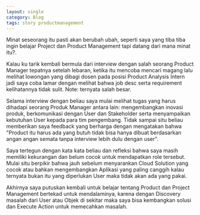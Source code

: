```yaml
---
layout: single
category: Blog
tags: story productmanagement 
---
```


Minat seseorang itu pasti akan berubah ubah, seperti saya yang tiba tiba ingin belajar Project dan Product Management tapi datang dari mana minat itu?.

Kalau ku tarik kembali bermula dari interview dengan salah seorang Product Manager tepatnya setelah lebaran, ketika itu mencoba mencari magang lalu melihat lowongan yang dibagi dosen pada posisi Product Analysis Intern jadi saya coba lamar dengan melihat bahwa job desc serta requirement kelihatannya tidak sulit. Note: ternyata salah besar.

Selama interview dengan beliau saya mulai melihat tugas yang harus dihadapi seorang Produk Manager antara lain: mengembangkan inovasi produk, berkomunikasi dengan User dan Stakeholder serta menyampaikan kebutuhan User kepada para tim pengembang. Tidak sampai situ beliau memberikan saya feedback yang berharga dengan mengatakan bahwa "Product itu harus ada yang butuh tidak bisa hanya dibuat berdasarkan angan angan semata tanpa interview lebih dulu dengan user".

Saya tertegun dengan kata kata beliau dan refleksi bahwa saya masih memiliki kekurangan dan belum cocok untuk mendapatkan role tersebut. 
Mulai situ berpikir bahwa jauh sebelum menyarankan Cloud Solution yang cocok atau bahkan mengembangkan Aplikasi yang paling canggih kalau ternyata bukan itu yang diperlukan User maka tidak akan ada yang pakai. 

Akhirnya saya putuskan kembali untuk belajar tentang Product dan Project Management bertekad untuk mendalaminya, karena dengan Discovery masalah dari User atau Objek di sekitar maka saya bisa kembangkan solusi dan Execute Action untuk memecahkan masalah.    
